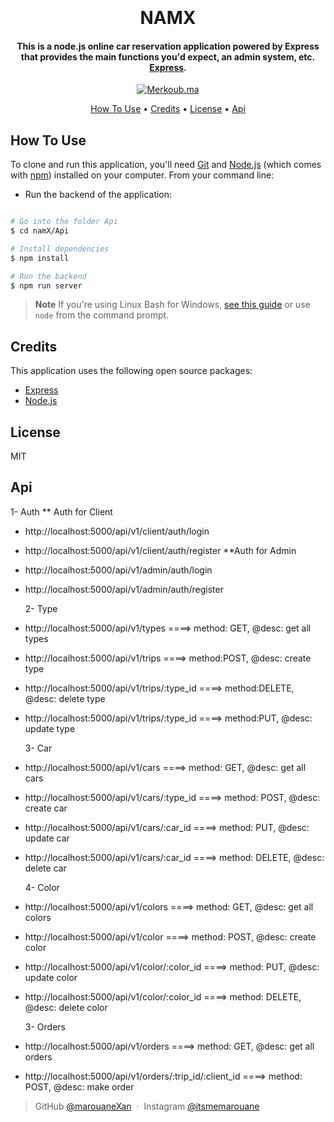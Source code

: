 <h1 align="center">
  <br>
  <br>
  NAMX
  <br>
</h1>

<h4 align="center">This is a node.js online car reservation application powered by Express that provides the main functions you'd expect, an admin system, etc. <a href="https://expressjs.com/fr/" target="_blank">Express</a>.</h4>

<p align="center">
  <a href="https://github.com/marouaneXan/namX/blob/main/Api/package.json">
    <img src="https://badge.fury.io/js/electron-markdownify.svg"
         alt="Merkoub.ma">
  </a>
</p>

<p align="center">
  <a href="#how-to-use">How To Use</a> •
  <a href="#credits">Credits</a> •
  <a href="#license">License</a> •
  <a href="#resources">Api</a> 
</p>

<!-- ![Class_Diagram](https://user-images.githubusercontent.com/93975817/196899186-b0cfad35-8365-4e32-acd0-345117e0d3f4.png) -->

## How To Use

To clone and run this application, you'll need [Git](https://git-scm.com) and [Node.js](https://nodejs.org/en/download/) (which comes with [npm](http://npmjs.com)) installed on your computer. From your command line:

- Run the backend of the application:

```bash

# Go into the folder Api
$ cd namX/Api

# Install dependencies
$ npm install

# Run the backend
$ npm run server
```

> **Note**
> If you're using Linux Bash for Windows, [see this guide](https://nodejs.org/en/download/package-manager/) or use `node` from the command prompt.

## Credits

This application uses the following open source packages:

- [Express](http://express.com/)
- [Node.js](https://nodejs.org/)

## License

MIT

## Api

1- Auth
** Auth for Client
- http://localhost:5000/api/v1/client/auth/login
- http://localhost:5000/api/v1/client/auth/register
**Auth for Admin
- http://localhost:5000/api/v1/admin/auth/login
- http://localhost:5000/api/v1/admin/auth/register

  2- Type
- http://localhost:5000/api/v1/types ====> method: GET, @desc: get all types
- http://localhost:5000/api/v1/trips ====> method:POST, @desc: create type
- http://localhost:5000/api/v1/trips/:type_id ====> method:DELETE, @desc: delete type
- http://localhost:5000/api/v1/trips/:type_id ====> method:PUT, @desc: update type

  3- Car
- http://localhost:5000/api/v1/cars ====> method: GET, @desc: get all cars
- http://localhost:5000/api/v1/cars/:type_id ====> method: POST, @desc: create car
- http://localhost:5000/api/v1/cars/:car_id ====> method: PUT, @desc: update car
- http://localhost:5000/api/v1/cars/:car_id ====> method: DELETE, @desc: delete car

  4- Color
- http://localhost:5000/api/v1/colors ====> method: GET, @desc: get all colors
- http://localhost:5000/api/v1/color ====> method: POST, @desc: create color
- http://localhost:5000/api/v1/color/:color_id ====> method: PUT, @desc: update color
- http://localhost:5000/api/v1/color/:color_id ====> method: DELETE, @desc: delete color


  3- Orders
- http://localhost:5000/api/v1/orders ====> method: GET, @desc: get all orders
- http://localhost:5000/api/v1/orders/:trip_id/:client_id ====> method: POST, @desc: make order

> GitHub [@marouaneXan](https://github.com/marouaneXan) &nbsp;&middot;&nbsp;
> Instagram [@itsmemarouane](https://www.instagram.com/itsmemarouane)
